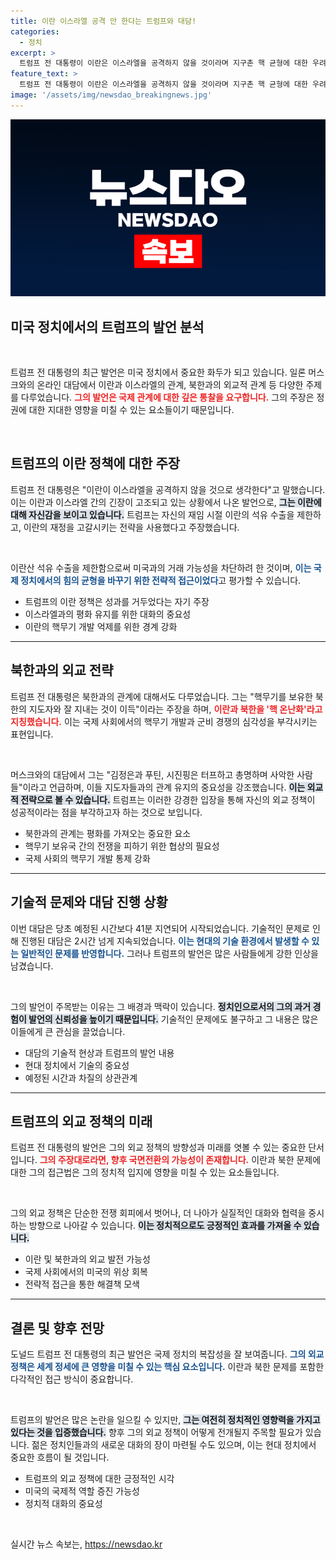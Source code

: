 ```yaml
---
title: 이란 이스라엘 공격 안 한다는 트럼프와 대담!
categories:
  - 정치
excerpt: >
  트럼프 전 대통령이 이란은 이스라엘을 공격하지 않을 것이라며 지구촌 핵 균형에 대한 우려를 표명했습니다. 이번 대담에서 그는 북한과의 관계를 강조하며, 핵무장의 시대를 핵 온난화로 묘사했습니다. 클릭해 더 알아보세요!
feature_text: >
  트럼프 전 대통령이 이란은 이스라엘을 공격하지 않을 것이라며 지구촌 핵 균형에 대한 우려를 표명했습니다. 이번 대담에서 그는 북한과의 관계를 강조하며, 핵무장의 시대를 핵 온난화로 묘사했습니다. 클릭해 더 알아보세요!
image: '/assets/img/newsdao_breakingnews.jpg'
---
```


<p><img src="/assets/img/newsdao_breakingnews.jpg" alt="koreaapp 속보" /></p>

<h2 data-ke-size="size26">미국 정치에서의 트럼프의 발언 분석</h2>

<p data-ke-size="size16">&nbsp;</p>

<p>트럼프 전 대통령의 최근 발언은 미국 정치에서 중요한 화두가 되고 있습니다. 일론 머스크와의 온라인 대담에서 이란과 이스라엘의 관계, 북한과의 외교적 관계 등 다양한 주제를 다루었습니다. <b><span style="color: #ee2323;">그의 발언은 국제 관계에 대한 깊은 통찰을 요구합니다.</span></b> 그의 주장은 정권에 대한 지대한 영향을 미칠 수 있는 요소들이기 때문입니다. </p>

<p data-ke-size="size16">&nbsp;</p>

<h2 data-ke-size="size26">트럼프의 이란 정책에 대한 주장</h2>

<p>트럼프 전 대통령은 "이란이 이스라엘을 공격하지 않을 것으로 생각한다"고 말했습니다. 이는 이란과 이스라엘 간의 긴장이 고조되고 있는 상황에서 나온 발언으로, <b><span style="background-color: #21538527;">그는 이란에 대해 자신감을 보이고 있습니다.</span></b> 트럼프는 자신의 재임 시절 이란의 석유 수출을 제한하고, 이란의 재정을 고갈시키는 전략을 사용했다고 주장했습니다.</p>

<p data-ke-size="size16">&nbsp;</p>

<p>이란산 석유 수출을 제한함으로써 미국과의 거래 가능성을 차단하려 한 것이며, <b><span style="color: #1a5490;">이는 국제 정치에서의 힘의 균형을 바꾸기 위한 전략적 접근이었다</span></b>고 평가할 수 있습니다. </p>

<ul>
    <li>트럼프의 이란 정책은 성과를 거두었다는 자기 주장</li>
    <li>이스라엘과의 평화 유지를 위한 대화의 중요성</li>
    <li>이란의 핵무기 개발 억제를 위한 경계 강화</li>
</ul>

<hr>

<h2 data-ke-size="size26">북한과의 외교 전략</h2>

<p>트럼프 전 대통령은 북한과의 관계에 대해서도 다루었습니다. 그는 "핵무기를 보유한 북한의 지도자와 잘 지내는 것이 이득"이라는 주장을 하며, <b><span style="color: #ee2323;">이란과 북한을 '핵 온난화'라고 지칭했습니다.</span></b> 이는 국제 사회에서의 핵무기 개발과 군비 경쟁의 심각성을 부각시키는 표현입니다.</p>

<p data-ke-size="size16">&nbsp;</p>

<p>머스크와의 대담에서 그는 "김정은과 푸틴, 시진핑은 터프하고 총명하며 사악한 사람들"이라고 언급하며, 이들 지도자들과의 관계 유지의 중요성을 강조했습니다. <b><span style="background-color: #21538527;">이는 외교적 전략으로 볼 수 있습니다.</span></b> 트럼프는 이러한 강경한 입장을 통해 자신의 외교 정책이 성공적이라는 점을 부각하고자 하는 것으로 보입니다.</p>

<ul>
    <li>북한과의 관계는 평화를 가져오는 중요한 요소</li>
    <li>핵무기 보유국 간의 전쟁을 피하기 위한 협상의 필요성</li>
    <li>국제 사회의 핵무기 개발 통제 강화</li>
</ul>

<hr>

<h2 data-ke-size="size26">기술적 문제와 대담 진행 상황</h2>

<p>이번 대담은 당초 예정된 시간보다 41분 지연되어 시작되었습니다. 기술적인 문제로 인해 진행된 대담은 2시간 넘게 지속되었습니다. <b><span style="color: #1a5490;">이는 현대의 기술 환경에서 발생할 수 있는 일반적인 문제를 반영합니다.</span></b> 그러나 트럼프의 발언은 많은 사람들에게 강한 인상을 남겼습니다.</p>

<p data-ke-size="size16">&nbsp;</p>

<p>그의 발언이 주목받는 이유는 그 배경과 맥락이 있습니다. <b><span style="background-color: #21538527;">정치인으로서의 그의 과거 경험이 발언의 신뢰성을 높이기 때문입니다.</span></b> 기술적인 문제에도 불구하고 그 내용은 많은 이들에게 큰 관심을 끌었습니다.</p>

<ul>
    <li>대담의 기술적 현상과 트럼프의 발언 내용</li>
    <li>현대 정치에서 기술의 중요성</li>
    <li>예정된 시간과 차질의 상관관계</li>
</ul>

<hr>

<h2 data-ke-size="size26">트럼프의 외교 정책의 미래</h2>

<p>트럼프 전 대통령의 발언은 그의 외교 정책의 방향성과 미래를 엿볼 수 있는 중요한 단서입니다. <b><span style="color: #ee2323;">그의 주장대로라면, 향후 국면전환의 가능성이 존재합니다.</span></b> 이란과 북한 문제에 대한 그의 접근법은 그의 정치적 입지에 영향을 미칠 수 있는 요소들입니다.</p>

<p data-ke-size="size16">&nbsp;</p>

<p>그의 외교 정책은 단순한 전쟁 회피에서 벗어나, 더 나아가 실질적인 대화와 협력을 중시하는 방향으로 나아갈 수 있습니다. <b><span style="background-color: #21538527;">이는 정치적으로도 긍정적인 효과를 가져올 수 있습니다.</span></b> </p>

<ul>
    <li>이란 및 북한과의 외교 발전 가능성</li>
    <li>국제 사회에서의 미국의 위상 회복</li>
    <li>전략적 접근을 통한 해결책 모색</li>
</ul>

<hr>

<h2 data-ke-size="size26">결론 및 향후 전망</h2>

<p>도널드 트럼프 전 대통령의 최근 발언은 국제 정치의 복잡성을 잘 보여줍니다. <b><span style="color: #1a5490;">그의 외교 정책은 세계 정세에 큰 영향을 미칠 수 있는 핵심 요소입니다.</span></b> 이란과 북한 문제를 포함한 다각적인 접근 방식이 중요합니다.</p>

<p data-ke-size="size16">&nbsp;</p>

<p>트럼프의 발언은 많은 논란을 일으킬 수 있지만, <b><span style="background-color: #21538527;">그는 여전히 정치적인 영향력을 가지고 있다는 것을 입증했습니다.</span></b> 향후 그의 외교 정책이 어떻게 전개될지 주목할 필요가 있습니다. 젊은 정치인들과의 새로운 대화의 장이 마련될 수도 있으며, 이는 현대 정치에서 중요한 흐름이 될 것입니다.</p>

<ul>
    <li>트럼프의 외교 정책에 대한 긍정적인 시각</li>
    <li>미국의 국제적 역할 증진 가능성</li>
    <li>정치적 대화의 중요성</li>
</ul> 

<p data-ke-size="size16">&nbsp;</p>
실시간 뉴스 속보는, <a href="https://newsdao.kr" rel="dofollow">https://newsdao.kr</a>


